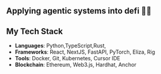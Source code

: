 ## Applying agentic systems into defi 🥷🏿


## My Tech Stack

- **Languages**: Python,TypeScript,Rust,
- **Frameworks**: React, NextJS, FastAPI, PyTorch, Eliza, Rig
- **Tools**: Docker, Git, Kubernetes, Cursor IDE
- **Blockchain**: Ethereum, Web3.js, Hardhat, Anchor

<!---
obre10off/obre10off is a ✨ special ✨ repository because its `README.md` (this file) appears on your GitHub profile.
You can click the Preview link to take a look at your changes.
--->
